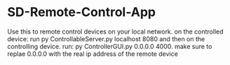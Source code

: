 # SD-Remote-Control-App
Use this to remote control devices on your local network. on the controlled device: run py ControllableServer.py localhost 8080  and then on the controlling device. run: py ControllerGUI.py 0.0.0.0 4000.    make sure to replae 0.0.0.0 with the real ip address of the remote device
